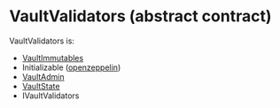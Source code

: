 # VaultValidators (abstract contract)

VaultValidators is:

* [VaultImmutables](VaultImmutables.sol.md)
* Initializable ([openzeppelin](https://github.com/OpenZeppelin/openzeppelin-contracts/blob/master/contracts/proxy/utils/Initializable.sol))
* [VaultAdmin](VaultAdmin.sol.md)
* [VaultState](VaultState.sol.md)
* IVaultValidators
